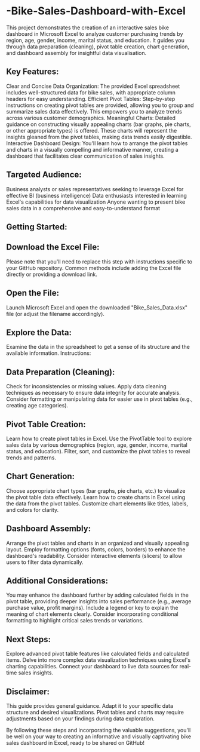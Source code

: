 # -Bike-Sales-Dashboard-with-Excel
This project demonstrates the creation of an interactive sales bike dashboard in Microsoft Excel to analyze customer purchasing trends by region, age, gender, income, marital status, and education. It guides you through data preparation (cleaning), pivot table creation, chart generation, and dashboard assembly for insightful data visualisation.
## Key Features:

Clear and Concise Data Organization: The provided Excel spreadsheet includes well-structured data for bike sales, with appropriate column headers for easy understanding.
Efficient Pivot Tables: Step-by-step instructions on creating pivot tables are provided, allowing you to group and summarize sales data effectively. This empowers you to analyze trends across various customer demographics.
Meaningful Charts: Detailed guidance on constructing visually appealing charts (bar graphs, pie charts, or other appropriate types) is offered. These charts will represent the insights gleaned from the pivot tables, making data trends easily digestible.
Interactive Dashboard Design: You'll learn how to arrange the pivot tables and charts in a visually compelling and informative manner, creating a dashboard that facilitates clear communication of sales insights.
## Targeted Audience:

Business analysts or sales representatives seeking to leverage Excel for effective BI (business intelligence)
Data enthusiasts interested in learning Excel's capabilities for data visualization
Anyone wanting to present bike sales data in a comprehensive and easy-to-understand format
## Getting Started:

## Download the Excel File:
Please note that you'll need to replace this step with instructions specific to your GitHub repository. Common methods include adding the Excel file directly or providing a download link.
## Open the File:
Launch Microsoft Excel and open the downloaded "Bike_Sales_Data.xlsx" file (or adjust the filename accordingly).
## Explore the Data:
Examine the data in the spreadsheet to get a sense of its structure and the available information.
Instructions:

## Data Preparation (Cleaning):

Check for inconsistencies or missing values.
Apply data cleaning techniques as necessary to ensure data integrity for accurate analysis.
Consider formatting or manipulating data for easier use in pivot tables (e.g., creating age categories).
## Pivot Table Creation:

Learn how to create pivot tables in Excel.
Use the PivotTable tool to explore sales data by various demographics (region, age, gender, income, marital status, and education).
Filter, sort, and customize the pivot tables to reveal trends and patterns.
## Chart Generation:

Choose appropriate chart types (bar graphs, pie charts, etc.) to visualize the pivot table data effectively.
Learn how to create charts in Excel using the data from the pivot tables.
Customize chart elements like titles, labels, and colors for clarity.
## Dashboard Assembly:

Arrange the pivot tables and charts in an organized and visually appealing layout.
Employ formatting options (fonts, colors, borders) to enhance the dashboard's readability.
Consider interactive elements (slicers) to allow users to filter data dynamically.
## Additional Considerations:

You may enhance the dashboard further by adding calculated fields in the pivot table, providing deeper insights into sales performance (e.g., average purchase value, profit margins).
Include a legend or key to explain the meaning of chart elements clearly.
Consider incorporating conditional formatting to highlight critical sales trends or variations.
## Next Steps:

Explore advanced pivot table features like calculated fields and calculated items.
Delve into more complex data visualization techniques using Excel's charting capabilities.
Connect your dashboard to live data sources for real-time sales insights.
## Disclaimer:

This guide provides general guidance. Adapt it to your specific data structure and desired visualizations.
Pivot tables and charts may require adjustments based on your findings during data exploration.



By following these steps and incorporating the valuable suggestions, you'll be well on your way to creating an informative and visually captivating bike sales dashboard in Excel, ready to be shared on GitHub!
